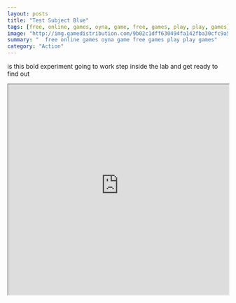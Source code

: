 ```yaml
---
layout: posts
title: "Test Subject Blue"
tags: [free, online, games, oyna, game, free, games, play, play, games]
image: "http://img.gamedistribution.com/9b02c1dff630494fa142fba30cfc9a52.jpg"
summary: "  free online games oyna game free games play play games"
category: "Action"
---
```


is this bold experiment going to work step inside the lab and get ready to find out

<iframe width="100%" height="480px;" src="http://flash.gamedistribution.com?game=9b02c1dff630494fa142fba30cfc9a52"></iframe>